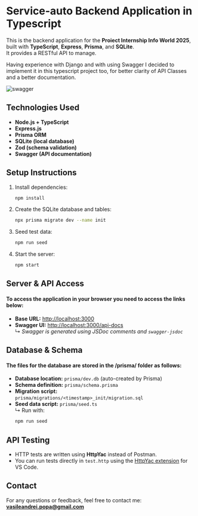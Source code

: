 # Service-auto Backend Application in Typescript

This is the backend application for the **Proiect Internship Info World 2025**, built with **TypeScript**, **Express**, **Prisma**, and **SQLite**.  
It provides a RESTful API to manage.

Having experience with Django and with using Swagger I decided to implement it in this typescript project too, for better clarity of API Classes and a better documentation.

![swagger](https://github.com/user-attachments/assets/5a4c4737-7eb9-4f8e-ab3a-165a33362251)


## Technologies Used

- **Node.js + TypeScript**
- **Express.js**
- **Prisma ORM**
- **SQLite (local database)**
- **Zod (schema validation)**
- **Swagger (API documentation)**

## Setup Instructions

1. Install dependencies:
   ```bash
   npm install
2. Create the SQLite database and tables:
   ```bash
   npx prisma migrate dev --name init
3. Seed test data:
   ```bash
   npm run seed
4. Start the server:
   ```bash
   npm start

## Server & API Access

#### To access the application in your browser you need to access the links below:

- **Base URL:** [http://localhost:3000](http://localhost:3000)
- **Swagger UI:** [http://localhost:3000/api-docs](http://localhost:3000/api-docs)  
  ↳ *Swagger is generated using JSDoc comments and `swagger-jsdoc`*


## Database & Schema

#### The files for the database are stored in the /prisma/ folder as follows:

- **Database location:** `prisma/dev.db` (auto-created by Prisma)
- **Schema definition:** `prisma/schema.prisma`
- **Migration script:**  
  `prisma/migrations/<timestamp>_init/migration.sql`
- **Seed data script:** `prisma/seed.ts`  
  ↳ Run with:
  ```bash
  npm run seed

## API Testing

* HTTP tests are written using **HttpYac** instead of Postman.
* You can run tests directly in `test.http` using the [HttpYac extension](https://marketplace.visualstudio.com/items?itemName=anweber.vscode-httpyac) for VS Code.


## Contact

For any questions or feedback, feel free to contact me:
**[vasileandrei.popa@gmail.com](mailto:vasileandrei.popa@gmail.com)**


